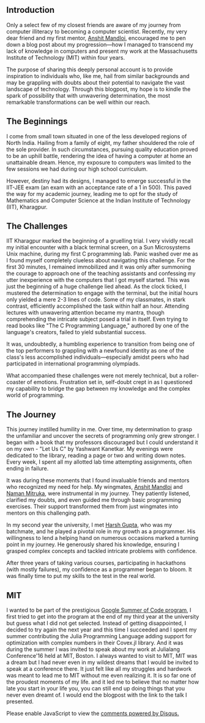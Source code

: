 <!-- 
.. title: The Unlikely Programmer: My Journey from Computer Illiteracy to Presenting at Massachusetts Institute of Technology
.. slug: the-unlikely-programmer-my-journey-from-computer-illiteracy-to-presenting-at-mit
.. date: 2023-07-11 21:38:08 UTC+05:30
.. tags:
.. category: 
.. link: 
.. description: 
.. type: text
-->


## Introduction

Only a select few of my closest friends are aware of my journey from computer illiteracy to becoming a computer scientist. Recently, my very dear friend and my first mentor, [Anshit Mandloi](), encouraged me to pen down a blog post about my progression—how I managed to transcend my lack of knowledge in computers and present my work at the Massachusetts Institute of Technology (MIT) within four years. 

The purpose of sharing this deeply personal account is to provide inspiration to individuals who, like me, hail from similar backgrounds and may be grappling with doubts about their potential to navigate the vast landscape of technology. Through this blogpost, my hope is to kindle the spark of possibility that with unwavering determination, the most remarkable transformations can be well within our reach.

## The Beginnings

I come from small town situated in one of the less developed regions of North India. Hailing from a family of eight, my father shouldered the role of the sole provider. In such circumstances, pursuing quality education proved to be an uphill battle, rendering the idea of having a computer at home an unattainable dream. Hence, my exposure to computers was limited to the few sessions we had during our high school curriculum. 

However, destiny had its designs, I managed to emerge successful in the IIT-JEE exam (an exam with an acceptance rate of a 1 in 500). This paved the way for my academic journey, leading me to opt for the study of Mathematics and Computer Science at the Indian Institute of Technology (IIT), Kharagpur.

## The Challenges

IIT Kharagpur marked the beginning of a gruelling trial. I very vividly recall my initial encounter with a black terminal screen, on a Sun Microsystems Unix machine, during my first C programming lab. Panic washed over me as I found myself completely clueless about navigating this challenge. For the first 30 minutes, I remained immobilized and it was only after summoning the courage to approach one of the teaching assistants and confessing my utter inexperience with the computers that I got myself started. This was just the beginning of a huge challenge lied ahead. As the clock ticked, I mustered the determination to engage with the terminal, but the initial hours only yielded a mere 2-3 lines of code. Some of my classmates, in stark contrast, efficiently accomplished the task within half an hour. Attending lectures with unwavering attention became my mantra, though comprehending the intricate subject posed a trial in itself. Even trying to  read books like "The C Programming Language," authored by one of the language's creators, failed to yield substantial success. 

It was, undoubtedly, a humbling experience to transition from being one of the top performers to grappling with a newfound identity as one of the class's less accomplished individuals—especially amidst peers who had participated in international programming olympiads.

What accompanied these challenges were not merely technical, but a roller-coaster of emotions. Frustration set in, self-doubt crept in as I questioned my capability to bridge the gap between my knowledge and the complex world of programming. 

## The Journey

This journey instilled humility in me. Over time, my determination to grasp the unfamiliar and uncover the secrets of programming only grew stronger. I began with a book that my professors discouraged but I could understand it on my own - "Let Us C" by Yashwant Kanetkar. My evenings were dedicated to the library, reading a page or two and writing down notes. Every week, I spent all my allotted lab time attempting assignments, often ending in failure. 

It was during these moments that I found invaluable friends and mentors who recognized my need for help. My wingmates, [Anshit Mandloi]() and [Naman Mitruka](), were instrumental in my journey. They patiently listened, clarified my doubts, and even guided me through basic programming exercises. Their support transformed them from just wingmates into mentors on this challenging path. 

In my second year the university, I met [Harsh Gupta](), who was my batchmate, and he played a pivotal role in my growth as a programmer. His willingness to lend a helping hand on numerous occasions marked a turning point in my journey. He generously shared his knowledge, ensuring I grasped complex concepts and tackled intricate problems with confidence.

After three years of taking various courses, participating in hackathons (with mostly failures), my confidence as a programmer began to bloom. It was finally time to put my skills to the test in the real world.

## MIT

I wanted to be part of the prestigious [Google Summer of Code program](), I first tried to get into the program at the end of my third year at the university but guess what I did not get selected. Instead of getting disappointed, I decided to try again the next year and this time I succeeded and I spent my summer contributing the Julia Programming Language adding support for optimization with complex numbers in their Covex.jl library. And it was during the summer I was invited to speak about my work at Julialang Conference'16 held at MIT, Boston. I always wanted to visit to MIT, MIT was a dream but I had never even in my wildest dreams that I would be invited to speak at a conference there. It just felt like all my struggles and hardwork was meant to lead me to MIT without me even realizing it. It is so far one of the proudest moments of my life. and it led me to believe that no matter how late you start in your life you, you can still end up doing things that you never even dreamt of. I would end the blogpost with the link to the talk I presented.



<div id="disqus_thread"></div>
<script>
/**
* RECOMMENDED CONFIGURATION VARIABLES: EDIT AND UNCOMMENT THE SECTION BELOW TO INSERT DYNAMIC VALUES FROM YOUR PLATFORM OR CMS.
* LEARN WHY DEFINING THESE VARIABLES IS IMPORTANT: https://disqus.com/admin/universalcode/#configuration-variables
*/
/*
var disqus_config = function () {
this.page.url = PAGE_URL; // Replace PAGE_URL with your page's canonical URL variable
this.page.identifier = PAGE_IDENTIFIER; // Replace PAGE_IDENTIFIER with your page's unique identifier variable
};
*/
(function() { // DON'T EDIT BELOW THIS LINE
var d = document, s = d.createElement('script');

s.src = '//avoyage.disqus.com/embed.js';

s.setAttribute('data-timestamp', +new Date());
(d.head || d.body).appendChild(s);
})();
</script>
<noscript>Please enable JavaScript to view the <a href="https://disqus.com/?ref_noscript" rel="nofollow">comments powered by Disqus.</a></noscript>
